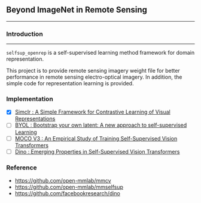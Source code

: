 ## Beyond ImageNet in Remote Sensing
---

### Introduction
---
`selfsup_openrep` is a self-supervised learning method framework for domain representation.

This project is to provide remote sensing imagery weight file for better performance in remote sensing electro-optical imagery. In addition, the simple code for representation learning is provided.

### Implementation
- [x] [Simclr : A Simple Framework for Contrastive Learning of Visual Representations](https://arxiv.org/abs/2002.05709)
- [ ] [BYOL : Bootstrap your own latent: A new approach to self-supervised Learning](https://arxiv.org/abs/2006.07733)
- [ ] [MOCO V3 : An Empirical Study of Training Self-Supervised Vision Transformers](https://arxiv.org/abs/2104.02057)
- [ ] [Dino : Emerging Properties in Self-Supervised Vision Transformers](https://arxiv.org/abs/2104.14294)

### Reference
* https://github.com/open-mmlab/mmcv
* https://github.com/open-mmlab/mmselfsup
* https://github.com/facebookresearch/dino
